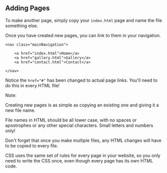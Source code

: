 ## Adding Pages

To make another page, simply copy your `index.html` page and name the file something else.

Once you have created new pages, you can link to them in your navigation.

    <nav class="mainNavigation">

        <a href="index.html">Home</a>
        <a href="gallery.html">Gallery</a>
        <a href="contact.html">Contact</a>

    </nav>

Notice the `href="#"` has been changed to actual page links. You'll need to do this in every HTML file!

Note:

Creating new pages is as simple as copying an existing one and giving it a new file name.

File names in HTML should be all lower case, with no spaces or apostrophes or any other special characters. Small letters and numbers only!

Don't forget that once you make multiple files, any HTML changes will have to be copied to every file.

CSS uses the same set of rules for every page in your website, so you only need to write the CSS once, even though every page has its own HTML code.


